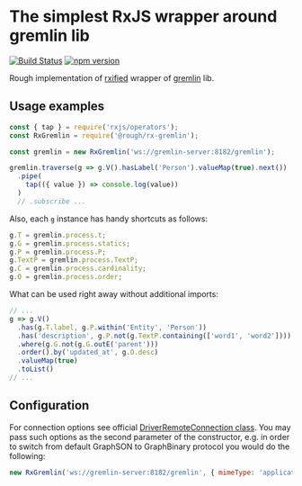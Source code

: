 # The simplest RxJS wrapper around gremlin lib

[![Build Status](https://travis-ci.com/ihoro/rough-rx-gremlin.svg?branch=master)](https://travis-ci.com/ihoro/rough-rx-gremlin)
[![npm version](https://badge.fury.io/js/%40rough%2Frx-gremlin.svg)](https://badge.fury.io/js/%40rough%2Frx-gremlin)

Rough implementation of [rxified](https://npmjs.com/rxjs) wrapper of [gremlin](https://npmjs.com/gremlin) lib.

## Usage examples

```js
const { tap } = require('rxjs/operators');
const RxGremlin = require('@rough/rx-gremlin');

const gremlin = new RxGremlin('ws://gremlin-server:8182/gremlin');

gremlin.traverse(g => g.V().hasLabel('Person').valueMap(true).next())
  .pipe(
    tap(({ value }) => console.log(value))
  )
  // .subscribe ...
```

Also, each `g` instance has handy shortcuts as follows:

```js
g.T = gremlin.process.t;
g.G = gremlin.process.statics;
g.P = gremlin.process.P;
g.TextP = gremlin.process.TextP;
g.C = gremlin.process.cardinality;
g.O = gremlin.process.order;
```

What can be used right away without additional imports:

```js
// ...
g => g.V()
  .has(g.T.label, g.P.within('Entity', 'Person'))
  .has('description', g.P.not(g.TextP.containing(['word1', 'word2'])))
  .where(g.G.not(g.G.outE('parent')))
  .order().by('updated_at', g.O.desc)
  .valueMap(true)
  .toList()
// ...
```

## Configuration

For connection options see official [DriverRemoteConnection class](https://tinkerpop.apache.org/jsdocs/3.6.0/DriverRemoteConnection.html).
You may pass such options as the second parameter of the constructor, e.g. in order to switch from default GraphSON to GraphBinary protocol you would do the following:
```js
new RxGremlin('ws://gremlin-server:8182/gremlin', { mimeType: 'application/vnd.graphbinary-v1.0' });
```
